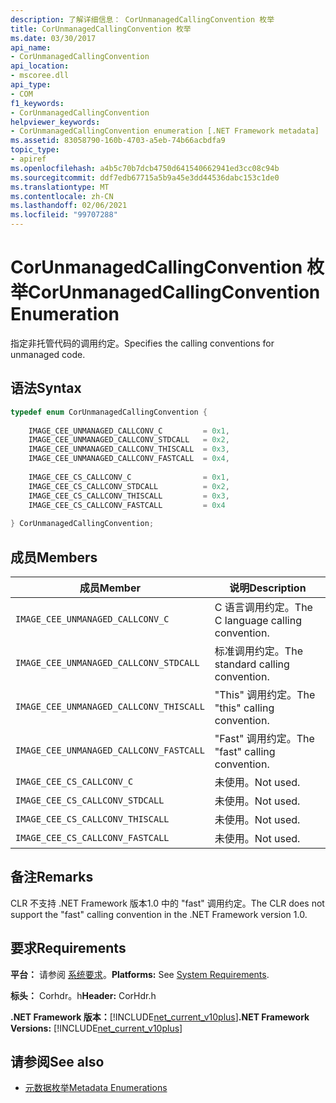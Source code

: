 ```yaml
---
description: 了解详细信息： CorUnmanagedCallingConvention 枚举
title: CorUnmanagedCallingConvention 枚举
ms.date: 03/30/2017
api_name:
- CorUnmanagedCallingConvention
api_location:
- mscoree.dll
api_type:
- COM
f1_keywords:
- CorUnmanagedCallingConvention
helpviewer_keywords:
- CorUnmanagedCallingConvention enumeration [.NET Framework metadata]
ms.assetid: 83058790-160b-4703-a5eb-74b66acbdfa9
topic_type:
- apiref
ms.openlocfilehash: a4b5c70b7dcb4750d641540662941ed3cc08c94b
ms.sourcegitcommit: ddf7edb67715a5b9a45e3dd44536dabc153c1de0
ms.translationtype: MT
ms.contentlocale: zh-CN
ms.lasthandoff: 02/06/2021
ms.locfileid: "99707288"
---
```

# <a name="corunmanagedcallingconvention-enumeration"></a><span data-ttu-id="6bf88-103">CorUnmanagedCallingConvention 枚举</span><span class="sxs-lookup"><span data-stu-id="6bf88-103">CorUnmanagedCallingConvention Enumeration</span></span>

<span data-ttu-id="6bf88-104">指定非托管代码的调用约定。</span><span class="sxs-lookup"><span data-stu-id="6bf88-104">Specifies the calling conventions for unmanaged code.</span></span>  
  
## <a name="syntax"></a><span data-ttu-id="6bf88-105">语法</span><span class="sxs-lookup"><span data-stu-id="6bf88-105">Syntax</span></span>  
  
```cpp  
typedef enum CorUnmanagedCallingConvention {  
  
    IMAGE_CEE_UNMANAGED_CALLCONV_C         = 0x1,  
    IMAGE_CEE_UNMANAGED_CALLCONV_STDCALL   = 0x2,  
    IMAGE_CEE_UNMANAGED_CALLCONV_THISCALL  = 0x3,  
    IMAGE_CEE_UNMANAGED_CALLCONV_FASTCALL  = 0x4,  
  
    IMAGE_CEE_CS_CALLCONV_C                = 0x1,  
    IMAGE_CEE_CS_CALLCONV_STDCALL          = 0x2,  
    IMAGE_CEE_CS_CALLCONV_THISCALL         = 0x3,  
    IMAGE_CEE_CS_CALLCONV_FASTCALL         = 0x4  
  
} CorUnmanagedCallingConvention;  
```  
  
## <a name="members"></a><span data-ttu-id="6bf88-106">成员</span><span class="sxs-lookup"><span data-stu-id="6bf88-106">Members</span></span>  
  
|<span data-ttu-id="6bf88-107">成员</span><span class="sxs-lookup"><span data-stu-id="6bf88-107">Member</span></span>|<span data-ttu-id="6bf88-108">说明</span><span class="sxs-lookup"><span data-stu-id="6bf88-108">Description</span></span>|  
|------------|-----------------|  
|`IMAGE_CEE_UNMANAGED_CALLCONV_C`|<span data-ttu-id="6bf88-109">C 语言调用约定。</span><span class="sxs-lookup"><span data-stu-id="6bf88-109">The C language calling convention.</span></span>|  
|`IMAGE_CEE_UNMANAGED_CALLCONV_STDCALL`|<span data-ttu-id="6bf88-110">标准调用约定。</span><span class="sxs-lookup"><span data-stu-id="6bf88-110">The standard calling convention.</span></span>|  
|`IMAGE_CEE_UNMANAGED_CALLCONV_THISCALL`|<span data-ttu-id="6bf88-111">"This" 调用约定。</span><span class="sxs-lookup"><span data-stu-id="6bf88-111">The "this" calling convention.</span></span>|  
|`IMAGE_CEE_UNMANAGED_CALLCONV_FASTCALL`|<span data-ttu-id="6bf88-112">"Fast" 调用约定。</span><span class="sxs-lookup"><span data-stu-id="6bf88-112">The "fast" calling convention.</span></span>|  
|`IMAGE_CEE_CS_CALLCONV_C`|<span data-ttu-id="6bf88-113">未使用。</span><span class="sxs-lookup"><span data-stu-id="6bf88-113">Not used.</span></span>|  
|`IMAGE_CEE_CS_CALLCONV_STDCALL`|<span data-ttu-id="6bf88-114">未使用。</span><span class="sxs-lookup"><span data-stu-id="6bf88-114">Not used.</span></span>|  
|`IMAGE_CEE_CS_CALLCONV_THISCALL`|<span data-ttu-id="6bf88-115">未使用。</span><span class="sxs-lookup"><span data-stu-id="6bf88-115">Not used.</span></span>|  
|`IMAGE_CEE_CS_CALLCONV_FASTCALL`|<span data-ttu-id="6bf88-116">未使用。</span><span class="sxs-lookup"><span data-stu-id="6bf88-116">Not used.</span></span>|  
  
## <a name="remarks"></a><span data-ttu-id="6bf88-117">备注</span><span class="sxs-lookup"><span data-stu-id="6bf88-117">Remarks</span></span>  

 <span data-ttu-id="6bf88-118">CLR 不支持 .NET Framework 版本1.0 中的 "fast" 调用约定。</span><span class="sxs-lookup"><span data-stu-id="6bf88-118">The CLR does not support the "fast" calling convention in the .NET Framework version 1.0.</span></span>  
  
## <a name="requirements"></a><span data-ttu-id="6bf88-119">要求</span><span class="sxs-lookup"><span data-stu-id="6bf88-119">Requirements</span></span>  

 <span data-ttu-id="6bf88-120">**平台：** 请参阅 [系统要求](../../get-started/system-requirements.md)。</span><span class="sxs-lookup"><span data-stu-id="6bf88-120">**Platforms:** See [System Requirements](../../get-started/system-requirements.md).</span></span>  
  
 <span data-ttu-id="6bf88-121">**标头：** Corhdr。h</span><span class="sxs-lookup"><span data-stu-id="6bf88-121">**Header:** CorHdr.h</span></span>  
  
 <span data-ttu-id="6bf88-122">**.NET Framework 版本：**[!INCLUDE[net_current_v10plus](../../../../includes/net-current-v10plus-md.md)]</span><span class="sxs-lookup"><span data-stu-id="6bf88-122">**.NET Framework Versions:** [!INCLUDE[net_current_v10plus](../../../../includes/net-current-v10plus-md.md)]</span></span>  
  
## <a name="see-also"></a><span data-ttu-id="6bf88-123">请参阅</span><span class="sxs-lookup"><span data-stu-id="6bf88-123">See also</span></span>

- [<span data-ttu-id="6bf88-124">元数据枚举</span><span class="sxs-lookup"><span data-stu-id="6bf88-124">Metadata Enumerations</span></span>](metadata-enumerations.md)
